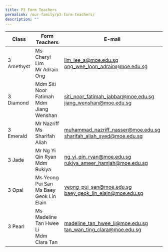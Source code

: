 ```yaml
---
title: P3 Form Teachers
permalink: /our-family/p3-form-teachers/
description: ""
---
```

| Class | Form Teachers | E-mail |
| -------- | -------- | -------- |
3 Amethyst | Ms Cheryl Lim<br>Mr Adrain Ong | lim_lee_a@moe.edu.sg<br>ong_wee_loon_adrain@moe.edu.sg
3 Diamond | Mdm Siti Noor Fatimah<br>Mdm Jiang Wenshan | siti_noor_fatimah_jabbar@moe.edu.sg<br>jiang_wenshan@moe.edu.sg
3 Emerald | Mr Nazriff<br>Ms Sharifah Aliah | muhammad_nazriff_nasser@moe.edu.sg<br>sharifah_aliah_syed@moe.edu.sg
3 Jade | Mr Ng Yi Qin Ryan<br>Mdm Rukiya | ng_yi_qin_ryan@moe.edu.sg<br>rukiya_ameer_hamjah@moe.edu.sg
3 Opal | Ms Yeong Pui San<br>Ms Baey Geok Lin Elain | yeong_pui_san@moe.edu.sg<br>baey_geok_lin_elain@moe.edu.sg
3 Pearl | Ms Madeline Tan Hwee Li<br>Mdm Clara Tan | madeline_tan_hwee_li@moe.edu.sg<br>tan_wan_ting_clara@moe.edu.sg